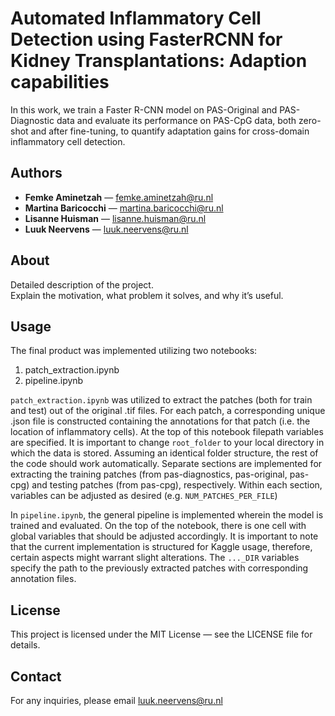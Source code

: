 # Automated Inflammatory Cell Detection using FasterRCNN for Kidney Transplantations: Adaption capabilities

In this work, we train a Faster R-CNN model on PAS-Original and PAS-Diagnostic data and evaluate its performance on PAS-CpG data, both zero-shot and after fine-tuning, to quantify adaptation gains for cross-domain inflammatory cell detection.

## Authors

- **Femke Aminetzah** — femke.aminetzah@ru.nl
- **Martina Baricocchi** — martina.baricocchi@ru.nl  
- **Lisanne Huisman** — lisanne.huisman@ru.nl  
- **Luuk Neervens** — luuk.neervens@ru.nl  






## About

Detailed description of the project.  
Explain the motivation, what problem it solves, and why it’s useful.

## Usage

The final product was implemented utilizing two notebooks: 
1. patch_extraction.ipynb
2. pipeline.ipynb

`patch_extraction.ipynb` was utilized to extract the patches (both for train and test) out of the original .tif files. For each patch, a corresponding unique .json file is constructed containing the annotations for that patch (i.e. the location of inflammatory cells). At the top of this notebook filepath variables are specified. It is important to change `root_folder` to your local directory in which the data is stored. Assuming an identical folder structure, the rest of the code should work automatically. Separate sections are implemented for extracting the training patches (from pas-diagnostics, pas-original, pas-cpg) and testing patches (from pas-cpg), respectively. Within each section, variables can be adjusted as desired (e.g. `NUM_PATCHES_PER_FILE`)

In `pipeline.ipynb`, the general pipeline is implemented wherein the model is trained and evaluated. On the top of the notebook, there is one cell with global variables that should be adjusted accordingly. It is important to note that the current implementation is structured for Kaggle usage, therefore, certain aspects might warrant slight alterations. The `..._DIR` variables specify the path to the previously extracted patches with corresponding annotation files.


## License
This project is licensed under the MIT License — see the LICENSE file for details.


## Contact
For any inquiries, please email luuk.neervens@ru.nl
